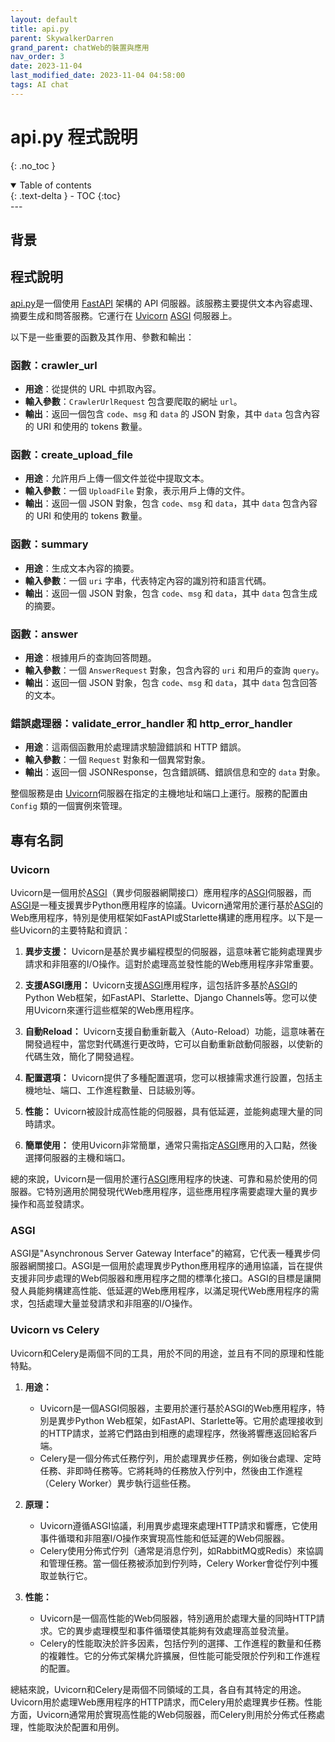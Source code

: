 ```yaml
---
layout: default
title: api.py
parent: SkywalkerDarren
grand_parent: chatWeb的裝置與應用
nav_order: 3
date: 2023-11-04
last_modified_date: 2023-11-04 04:58:00
tags: AI chat
---
```


# api.py 程式說明
{: .no_toc }

<details open markdown="block">
  <summary>
    Table of contents
  </summary>
  {: .text-delta }
- TOC
{:toc}
</details>
---

## 背景

## 程式說明

[api.py](./api.py)是一個使用 [FastAPI](../../FastChat/) 架構的 API 伺服器。該服務主要提供文本內容處理、摘要生成和問答服務。它運行在 [Uvicorn](#uvicorn) [ASGI](#asgi) 伺服器上。

以下是一些重要的函數及其作用、參數和輸出：

### 函數：crawler_url
- **用途**：從提供的 URL 中抓取內容。
- **輸入參數**：`CrawlerUrlRequest` 包含要爬取的網址 `url`。
- **輸出**：返回一個包含 `code`、`msg` 和 `data` 的 JSON 對象，其中 `data` 包含內容的 URI 和使用的 tokens 數量。

### 函數：create_upload_file
- **用途**：允許用戶上傳一個文件並從中提取文本。
- **輸入參數**：一個 `UploadFile` 對象，表示用戶上傳的文件。
- **輸出**：返回一個 JSON 對象，包含 `code`、`msg` 和 `data`，其中 `data` 包含內容的 URI 和使用的 tokens 數量。

### 函數：summary
- **用途**：生成文本內容的摘要。
- **輸入參數**：一個 `uri` 字串，代表特定內容的識別符和語言代碼。
- **輸出**：返回一個 JSON 對象，包含 `code`、`msg` 和 `data`，其中 `data` 包含生成的摘要。

### 函數：answer
- **用途**：根據用戶的查詢回答問題。
- **輸入參數**：一個 `AnswerRequest` 對象，包含內容的 `uri` 和用戶的查詢 `query`。
- **輸出**：返回一個 JSON 對象，包含 `code`、`msg` 和 `data`，其中 `data` 包含回答的文本。

### 錯誤處理器：validate_error_handler 和 http_error_handler
- **用途**：這兩個函數用於處理請求驗證錯誤和 HTTP 錯誤。
- **輸入參數**：一個 `Request` 對象和一個異常對象。
- **輸出**：返回一個 JSONResponse，包含錯誤碼、錯誤信息和空的 `data` 對象。

整個服務是由 [Uvicorn](#uvicorn)伺服器在指定的主機地址和端口上運行。服務的配置由 `Config` 類的一個實例來管理。

## 專有名詞

### Uvicorn

Uvicorn是一個用於[ASGI](#asgi)（異步伺服器網閘接口）應用程序的[ASGI](#asgi)伺服器，而[ASGI](#asgi)是一種支援異步Python應用程序的協議。Uvicorn通常用於運行基於[ASGI](#asgi)的Web應用程序，特別是使用框架如FastAPI或Starlette構建的應用程序。以下是一些Uvicorn的主要特點和資訊：

1. **異步支援：** Uvicorn是基於異步編程模型的伺服器，這意味著它能夠處理異步請求和非阻塞的I/O操作。這對於處理高並發性能的Web應用程序非常重要。

2. **支援ASGI應用：** Uvicorn支援[ASGI](#asgi)應用程序，這包括許多基於[ASGI](#asgi)的Python Web框架，如FastAPI、Starlette、Django Channels等。您可以使用Uvicorn來運行這些框架的Web應用程序。

3. **自動Reload：** Uvicorn支援自動重新載入（Auto-Reload）功能，這意味著在開發過程中，當您對代碼進行更改時，它可以自動重新啟動伺服器，以使新的代碼生效，簡化了開發過程。

4. **配置選項：** Uvicorn提供了多種配置選項，您可以根據需求進行設置，包括主機地址、端口、工作進程數量、日誌級別等。

5. **性能：** Uvicorn被設計成高性能的伺服器，具有低延遲，並能夠處理大量的同時請求。

6. **簡單使用：** 使用Uvicorn非常簡單，通常只需指定[ASGI](#asgi)應用的入口點，然後選擇伺服器的主機和端口。

總的來說，Uvicorn是一個用於運行[ASGI](#asgi)應用程序的快速、可靠和易於使用的伺服器。它特別適用於開發現代Web應用程序，這些應用程序需要處理大量的異步操作和高並發請求。

### ASGI

ASGI是"Asynchronous Server Gateway Interface"的縮寫，它代表一種異步伺服器網關接口。ASGI是一個用於處理異步Python應用程序的通用協議，旨在提供支援非同步處理的Web伺服器和應用程序之間的標準化接口。ASGI的目標是讓開發人員能夠構建高性能、低延遲的Web應用程序，以滿足現代Web應用程序的需求，包括處理大量並發請求和非阻塞的I/O操作。

### Uvicorn vs Celery

Uvicorn和Celery是兩個不同的工具，用於不同的用途，並且有不同的原理和性能特點。

1. **用途：**
   - Uvicorn是一個ASGI伺服器，主要用於運行基於ASGI的Web應用程序，特別是異步Python Web框架，如FastAPI、Starlette等。它用於處理接收到的HTTP請求，並將它們路由到相應的處理程序，然後將響應返回給客戶端。
   - Celery是一個分佈式任務佇列，用於處理異步任務，例如後台處理、定時任務、非即時任務等。它將耗時的任務放入佇列中，然後由工作進程（Celery Worker）異步執行這些任務。

2. **原理：**
   - Uvicorn遵循ASGI協議，利用異步處理來處理HTTP請求和響應，它使用事件循環和非阻塞I/O操作來實現高性能和低延遲的Web伺服器。
   - Celery使用分佈式佇列（通常是消息佇列，如RabbitMQ或Redis）來協調和管理任務。當一個任務被添加到佇列時，Celery Worker會從佇列中獲取並執行它。

3. **性能：**
   - Uvicorn是一個高性能的Web伺服器，特別適用於處理大量的同時HTTP請求。它的異步處理模型和事件循環使其能夠有效處理高並發流量。
   - Celery的性能取決於許多因素，包括佇列的選擇、工作進程的數量和任務的複雜性。它的分佈式架構允許擴展，但性能可能受限於佇列和工作進程的配置。

總結來說，Uvicorn和Celery是兩個不同領域的工具，各自有其特定的用途。Uvicorn用於處理Web應用程序的HTTP請求，而Celery用於處理異步任務。性能方面，Uvicorn通常用於實現高性能的Web伺服器，而Celery則用於分佈式任務處理，性能取決於配置和用例。